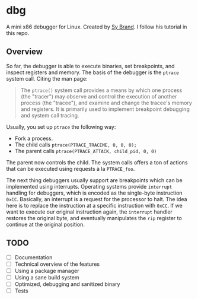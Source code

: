# dbg
A mini x86 debugger for Linux. Created by [Sy Brand](https://github.com/TartanLlama). I follow his tutorial in this repo.

## Overview
So far, the debugger is able to execute binaries, set breakpoints, and inspect registers and memory. The basis of the debugger is the `ptrace` system call. Citing the man page:

> The `ptrace()` system call provides a means by which one process (the "tracer") may observe and control the execution of another process (the "tracee"), and examine and change the tracee's memory and registers. It is primarily used to implement breakpoint debugging and system call tracing.

Usually, you set up `ptrace` the following way:
* Fork a process.
* The child calls `ptrace(PTRACE_TRACEME, 0, 0, 0);`
* The parent calls `ptrace(PTRACE_ATTACK, child_pid, 0, 0)`

The parent now controls the child. The system calls offers a ton of actions that can be executed using requests à la `PTRACE_foo`.

The next thing debuggers usually support are breakpoints which can be implemented using interrupts. Operating systems provide `interrupt` handling for debuggers, which is encoded as the single-byte instruction `0xCC`. Basically, an interrupt is a request for the processor to halt. The idea here is to replace the instruction at a specific instruction with `0xCC`. If we want to execute our original instruction again, the `interrupt` handler restores the original byte, and eventually manipulates the `rip` register to continue at the original position.

## TODO
- [ ] Documentation
- [ ] Technical overview of the features
- [ ] Using a package manager
- [ ] Using a sane build system
- [ ] Optimized, debugging and sanitized binary
- [ ] Tests
